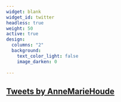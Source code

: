 ```yaml
---
widget: blank
widget_id: twitter
headless: true
weight: 50
active: true
design:
  columns: "2"
  background:
    text_color_light: false
    image_darken: 0
    
---    
```

<a class="twitter-timeline" data-width="1000" data-height="700" href="https://twitter.com/AnneMarieHoude?ref_src=twsrc%5Etfw">Tweets by AnneMarieHoude</a> <script async src="https://platform.twitter.com/widgets.js" charset="utf-8"></script> 
---
